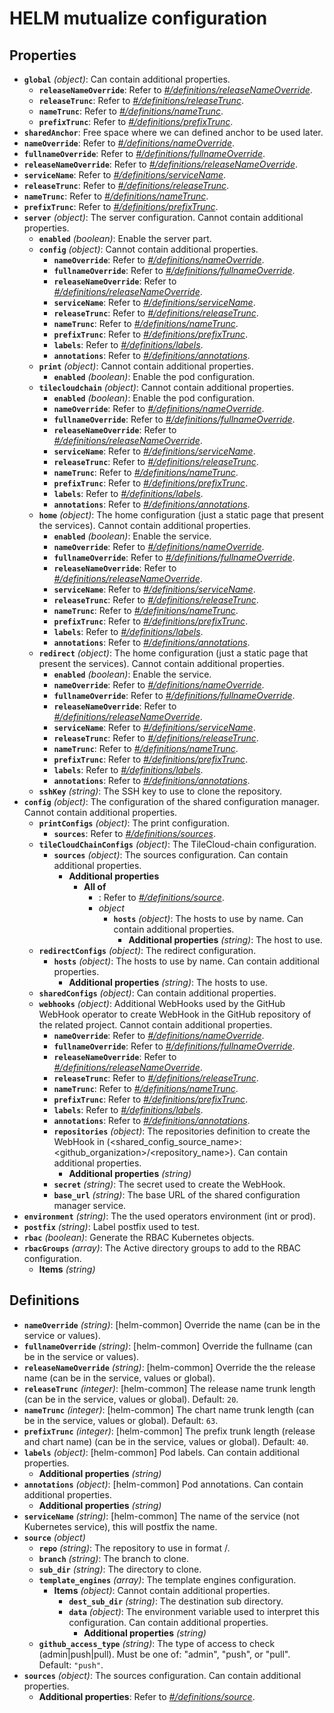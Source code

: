 # HELM mutualize configuration

## Properties

- <a id="properties/global"></a>**`global`** _(object)_: Can contain additional properties.
  - <a id="properties/global/properties/releaseNameOverride"></a>**`releaseNameOverride`**: Refer to _[#/definitions/releaseNameOverride](#definitions/releaseNameOverride)_.
  - <a id="properties/global/properties/releaseTrunc"></a>**`releaseTrunc`**: Refer to _[#/definitions/releaseTrunc](#definitions/releaseTrunc)_.
  - <a id="properties/global/properties/nameTrunc"></a>**`nameTrunc`**: Refer to _[#/definitions/nameTrunc](#definitions/nameTrunc)_.
  - <a id="properties/global/properties/prefixTrunc"></a>**`prefixTrunc`**: Refer to _[#/definitions/prefixTrunc](#definitions/prefixTrunc)_.
- <a id="properties/sharedAnchor"></a>**`sharedAnchor`**: Free space where we can defined anchor to be used later.
- <a id="properties/nameOverride"></a>**`nameOverride`**: Refer to _[#/definitions/nameOverride](#definitions/nameOverride)_.
- <a id="properties/fullnameOverride"></a>**`fullnameOverride`**: Refer to _[#/definitions/fullnameOverride](#definitions/fullnameOverride)_.
- <a id="properties/releaseNameOverride"></a>**`releaseNameOverride`**: Refer to _[#/definitions/releaseNameOverride](#definitions/releaseNameOverride)_.
- <a id="properties/serviceName"></a>**`serviceName`**: Refer to _[#/definitions/serviceName](#definitions/serviceName)_.
- <a id="properties/releaseTrunc"></a>**`releaseTrunc`**: Refer to _[#/definitions/releaseTrunc](#definitions/releaseTrunc)_.
- <a id="properties/nameTrunc"></a>**`nameTrunc`**: Refer to _[#/definitions/nameTrunc](#definitions/nameTrunc)_.
- <a id="properties/prefixTrunc"></a>**`prefixTrunc`**: Refer to _[#/definitions/prefixTrunc](#definitions/prefixTrunc)_.
- <a id="properties/server"></a>**`server`** _(object)_: The server configuration. Cannot contain additional properties.
  - <a id="properties/server/properties/enabled"></a>**`enabled`** _(boolean)_: Enable the server part.
  - <a id="properties/server/properties/config"></a>**`config`** _(object)_: Cannot contain additional properties.
    - <a id="properties/server/properties/config/properties/nameOverride"></a>**`nameOverride`**: Refer to _[#/definitions/nameOverride](#definitions/nameOverride)_.
    - <a id="properties/server/properties/config/properties/fullnameOverride"></a>**`fullnameOverride`**: Refer to _[#/definitions/fullnameOverride](#definitions/fullnameOverride)_.
    - <a id="properties/server/properties/config/properties/releaseNameOverride"></a>**`releaseNameOverride`**: Refer to _[#/definitions/releaseNameOverride](#definitions/releaseNameOverride)_.
    - <a id="properties/server/properties/config/properties/serviceName"></a>**`serviceName`**: Refer to _[#/definitions/serviceName](#definitions/serviceName)_.
    - <a id="properties/server/properties/config/properties/releaseTrunc"></a>**`releaseTrunc`**: Refer to _[#/definitions/releaseTrunc](#definitions/releaseTrunc)_.
    - <a id="properties/server/properties/config/properties/nameTrunc"></a>**`nameTrunc`**: Refer to _[#/definitions/nameTrunc](#definitions/nameTrunc)_.
    - <a id="properties/server/properties/config/properties/prefixTrunc"></a>**`prefixTrunc`**: Refer to _[#/definitions/prefixTrunc](#definitions/prefixTrunc)_.
    - <a id="properties/server/properties/config/properties/labels"></a>**`labels`**: Refer to _[#/definitions/labels](#definitions/labels)_.
    - <a id="properties/server/properties/config/properties/annotations"></a>**`annotations`**: Refer to _[#/definitions/annotations](#definitions/annotations)_.
  - <a id="properties/server/properties/print"></a>**`print`** _(object)_: Cannot contain additional properties.
    - <a id="properties/server/properties/print/properties/enabled"></a>**`enabled`** _(boolean)_: Enable the pod configuration.
  - <a id="properties/server/properties/tilecloudchain"></a>**`tilecloudchain`** _(object)_: Cannot contain additional properties.
    - <a id="properties/server/properties/tilecloudchain/properties/enabled"></a>**`enabled`** _(boolean)_: Enable the pod configuration.
    - <a id="properties/server/properties/tilecloudchain/properties/nameOverride"></a>**`nameOverride`**: Refer to _[#/definitions/nameOverride](#definitions/nameOverride)_.
    - <a id="properties/server/properties/tilecloudchain/properties/fullnameOverride"></a>**`fullnameOverride`**: Refer to _[#/definitions/fullnameOverride](#definitions/fullnameOverride)_.
    - <a id="properties/server/properties/tilecloudchain/properties/releaseNameOverride"></a>**`releaseNameOverride`**: Refer to _[#/definitions/releaseNameOverride](#definitions/releaseNameOverride)_.
    - <a id="properties/server/properties/tilecloudchain/properties/serviceName"></a>**`serviceName`**: Refer to _[#/definitions/serviceName](#definitions/serviceName)_.
    - <a id="properties/server/properties/tilecloudchain/properties/releaseTrunc"></a>**`releaseTrunc`**: Refer to _[#/definitions/releaseTrunc](#definitions/releaseTrunc)_.
    - <a id="properties/server/properties/tilecloudchain/properties/nameTrunc"></a>**`nameTrunc`**: Refer to _[#/definitions/nameTrunc](#definitions/nameTrunc)_.
    - <a id="properties/server/properties/tilecloudchain/properties/prefixTrunc"></a>**`prefixTrunc`**: Refer to _[#/definitions/prefixTrunc](#definitions/prefixTrunc)_.
    - <a id="properties/server/properties/tilecloudchain/properties/labels"></a>**`labels`**: Refer to _[#/definitions/labels](#definitions/labels)_.
    - <a id="properties/server/properties/tilecloudchain/properties/annotations"></a>**`annotations`**: Refer to _[#/definitions/annotations](#definitions/annotations)_.
  - <a id="properties/server/properties/home"></a>**`home`** _(object)_: The home configuration (just a static page that present the services). Cannot contain additional properties.
    - <a id="properties/server/properties/home/properties/enabled"></a>**`enabled`** _(boolean)_: Enable the service.
    - <a id="properties/server/properties/home/properties/nameOverride"></a>**`nameOverride`**: Refer to _[#/definitions/nameOverride](#definitions/nameOverride)_.
    - <a id="properties/server/properties/home/properties/fullnameOverride"></a>**`fullnameOverride`**: Refer to _[#/definitions/fullnameOverride](#definitions/fullnameOverride)_.
    - <a id="properties/server/properties/home/properties/releaseNameOverride"></a>**`releaseNameOverride`**: Refer to _[#/definitions/releaseNameOverride](#definitions/releaseNameOverride)_.
    - <a id="properties/server/properties/home/properties/serviceName"></a>**`serviceName`**: Refer to _[#/definitions/serviceName](#definitions/serviceName)_.
    - <a id="properties/server/properties/home/properties/releaseTrunc"></a>**`releaseTrunc`**: Refer to _[#/definitions/releaseTrunc](#definitions/releaseTrunc)_.
    - <a id="properties/server/properties/home/properties/nameTrunc"></a>**`nameTrunc`**: Refer to _[#/definitions/nameTrunc](#definitions/nameTrunc)_.
    - <a id="properties/server/properties/home/properties/prefixTrunc"></a>**`prefixTrunc`**: Refer to _[#/definitions/prefixTrunc](#definitions/prefixTrunc)_.
    - <a id="properties/server/properties/home/properties/labels"></a>**`labels`**: Refer to _[#/definitions/labels](#definitions/labels)_.
    - <a id="properties/server/properties/home/properties/annotations"></a>**`annotations`**: Refer to _[#/definitions/annotations](#definitions/annotations)_.
  - <a id="properties/server/properties/redirect"></a>**`redirect`** _(object)_: The home configuration (just a static page that present the services). Cannot contain additional properties.
    - <a id="properties/server/properties/redirect/properties/enabled"></a>**`enabled`** _(boolean)_: Enable the service.
    - <a id="properties/server/properties/redirect/properties/nameOverride"></a>**`nameOverride`**: Refer to _[#/definitions/nameOverride](#definitions/nameOverride)_.
    - <a id="properties/server/properties/redirect/properties/fullnameOverride"></a>**`fullnameOverride`**: Refer to _[#/definitions/fullnameOverride](#definitions/fullnameOverride)_.
    - <a id="properties/server/properties/redirect/properties/releaseNameOverride"></a>**`releaseNameOverride`**: Refer to _[#/definitions/releaseNameOverride](#definitions/releaseNameOverride)_.
    - <a id="properties/server/properties/redirect/properties/serviceName"></a>**`serviceName`**: Refer to _[#/definitions/serviceName](#definitions/serviceName)_.
    - <a id="properties/server/properties/redirect/properties/releaseTrunc"></a>**`releaseTrunc`**: Refer to _[#/definitions/releaseTrunc](#definitions/releaseTrunc)_.
    - <a id="properties/server/properties/redirect/properties/nameTrunc"></a>**`nameTrunc`**: Refer to _[#/definitions/nameTrunc](#definitions/nameTrunc)_.
    - <a id="properties/server/properties/redirect/properties/prefixTrunc"></a>**`prefixTrunc`**: Refer to _[#/definitions/prefixTrunc](#definitions/prefixTrunc)_.
    - <a id="properties/server/properties/redirect/properties/labels"></a>**`labels`**: Refer to _[#/definitions/labels](#definitions/labels)_.
    - <a id="properties/server/properties/redirect/properties/annotations"></a>**`annotations`**: Refer to _[#/definitions/annotations](#definitions/annotations)_.
  - <a id="properties/server/properties/sshKey"></a>**`sshKey`** _(string)_: The SSH key to use to clone the repository.
- <a id="properties/config"></a>**`config`** _(object)_: The configuration of the shared configuration manager. Cannot contain additional properties.
  - <a id="properties/config/properties/printConfigs"></a>**`printConfigs`** _(object)_: The print configuration.
    - <a id="properties/config/properties/printConfigs/properties/sources"></a>**`sources`**: Refer to _[#/definitions/sources](#definitions/sources)_.
  - <a id="properties/config/properties/tileCloudChainConfigs"></a>**`tileCloudChainConfigs`** _(object)_: The TileCloud-chain configuration.
    - <a id="properties/config/properties/tileCloudChainConfigs/properties/sources"></a>**`sources`** _(object)_: The sources configuration. Can contain additional properties.
      - <a id="properties/config/properties/tileCloudChainConfigs/properties/sources/additionalProperties"></a>**Additional properties**
        - **All of**
          - <a id="properties/config/properties/tileCloudChainConfigs/properties/sources/additionalProperties/allOf/0"></a>: Refer to _[#/definitions/source](#definitions/source)_.
          - <a id="properties/config/properties/tileCloudChainConfigs/properties/sources/additionalProperties/allOf/1"></a>_object_
            - <a id="properties/config/properties/tileCloudChainConfigs/properties/sources/additionalProperties/allOf/1/properties/hosts"></a>**`hosts`** _(object)_: The hosts to use by name. Can contain additional properties.
              - <a id="properties/config/properties/tileCloudChainConfigs/properties/sources/additionalProperties/allOf/1/properties/hosts/additionalProperties"></a>**Additional properties** _(string)_: The host to use.
  - <a id="properties/config/properties/redirectConfigs"></a>**`redirectConfigs`** _(object)_: The redirect configuration.
    - <a id="properties/config/properties/redirectConfigs/properties/hosts"></a>**`hosts`** _(object)_: The hosts to use by name. Can contain additional properties.
      - <a id="properties/config/properties/redirectConfigs/properties/hosts/additionalProperties"></a>**Additional properties** _(string)_: The hosts to use.
  - <a id="properties/config/properties/sharedConfigs"></a>**`sharedConfigs`** _(object)_: Can contain additional properties.
  - <a id="properties/config/properties/webhooks"></a>**`webhooks`** _(object)_: Additional WebHooks used by the GitHub WebHook operator to create WebHook in the GitHub repository of the related project. Cannot contain additional properties.
    - <a id="properties/config/properties/webhooks/properties/nameOverride"></a>**`nameOverride`**: Refer to _[#/definitions/nameOverride](#definitions/nameOverride)_.
    - <a id="properties/config/properties/webhooks/properties/fullnameOverride"></a>**`fullnameOverride`**: Refer to _[#/definitions/fullnameOverride](#definitions/fullnameOverride)_.
    - <a id="properties/config/properties/webhooks/properties/releaseNameOverride"></a>**`releaseNameOverride`**: Refer to _[#/definitions/releaseNameOverride](#definitions/releaseNameOverride)_.
    - <a id="properties/config/properties/webhooks/properties/releaseTrunc"></a>**`releaseTrunc`**: Refer to _[#/definitions/releaseTrunc](#definitions/releaseTrunc)_.
    - <a id="properties/config/properties/webhooks/properties/nameTrunc"></a>**`nameTrunc`**: Refer to _[#/definitions/nameTrunc](#definitions/nameTrunc)_.
    - <a id="properties/config/properties/webhooks/properties/prefixTrunc"></a>**`prefixTrunc`**: Refer to _[#/definitions/prefixTrunc](#definitions/prefixTrunc)_.
    - <a id="properties/config/properties/webhooks/properties/labels"></a>**`labels`**: Refer to _[#/definitions/labels](#definitions/labels)_.
    - <a id="properties/config/properties/webhooks/properties/annotations"></a>**`annotations`**: Refer to _[#/definitions/annotations](#definitions/annotations)_.
    - <a id="properties/config/properties/webhooks/properties/repositories"></a>**`repositories`** _(object)_: The repositories definition to create the WebHook in (<shared_config_source_name>: <github_organization>/<repository_name>). Can contain additional properties.
      - <a id="properties/config/properties/webhooks/properties/repositories/additionalProperties"></a>**Additional properties** _(string)_
    - <a id="properties/config/properties/webhooks/properties/secret"></a>**`secret`** _(string)_: The secret used to create the WebHook.
    - <a id="properties/config/properties/webhooks/properties/base_url"></a>**`base_url`** _(string)_: The base URL of the shared configuration manager service.
- <a id="properties/environment"></a>**`environment`** _(string)_: The the used operators environment (int or prod).
- <a id="properties/postfix"></a>**`postfix`** _(string)_: Label postfix used to test.
- <a id="properties/rbac"></a>**`rbac`** _(boolean)_: Generate the RBAC Kubernetes objects.
- <a id="properties/rbacGroups"></a>**`rbacGroups`** _(array)_: The Active directory groups to add to the RBAC configuration.
  - <a id="properties/rbacGroups/items"></a>**Items** _(string)_

## Definitions

- <a id="definitions/nameOverride"></a>**`nameOverride`** _(string)_: [helm-common] Override the name (can be in the service or values).
- <a id="definitions/fullnameOverride"></a>**`fullnameOverride`** _(string)_: [helm-common] Override the fullname (can be in the service or values).
- <a id="definitions/releaseNameOverride"></a>**`releaseNameOverride`** _(string)_: [helm-common] Override the the release name (can be in the service, values or global).
- <a id="definitions/releaseTrunc"></a>**`releaseTrunc`** _(integer)_: [helm-common] The release name trunk length (can be in the service, values or global). Default: `20`.
- <a id="definitions/nameTrunc"></a>**`nameTrunc`** _(integer)_: [helm-common] The chart name trunk length (can be in the service, values or global). Default: `63`.
- <a id="definitions/prefixTrunc"></a>**`prefixTrunc`** _(integer)_: [helm-common] The prefix trunk length (release and chart name) (can be in the service, values or global). Default: `40`.
- <a id="definitions/labels"></a>**`labels`** _(object)_: [helm-common] Pod labels. Can contain additional properties.
  - <a id="definitions/labels/additionalProperties"></a>**Additional properties** _(string)_
- <a id="definitions/annotations"></a>**`annotations`** _(object)_: [helm-common] Pod annotations. Can contain additional properties.
  - <a id="definitions/annotations/additionalProperties"></a>**Additional properties** _(string)_
- <a id="definitions/serviceName"></a>**`serviceName`** _(string)_: [helm-common] The name of the service (not Kubernetes service), this will postfix the name.
- <a id="definitions/source"></a>**`source`** _(object)_
  - <a id="definitions/source/properties/repo"></a>**`repo`** _(string)_: The repository to use in format <org>/<repo>.
  - <a id="definitions/source/properties/branch"></a>**`branch`** _(string)_: The branch to clone.
  - <a id="definitions/source/properties/sub_dir"></a>**`sub_dir`** _(string)_: The directory to clone.
  - <a id="definitions/source/properties/template_engines"></a>**`template_engines`** _(array)_: The template engines configuration.
    - <a id="definitions/source/properties/template_engines/items"></a>**Items** _(object)_: Cannot contain additional properties.
      - <a id="definitions/source/properties/template_engines/items/properties/dest_sub_dir"></a>**`dest_sub_dir`** _(string)_: The destination sub directory.
      - <a id="definitions/source/properties/template_engines/items/properties/data"></a>**`data`** _(object)_: The environment variable used to interpret this configuration. Can contain additional properties.
        - <a id="definitions/source/properties/template_engines/items/properties/data/additionalProperties"></a>**Additional properties** _(string)_
  - <a id="definitions/source/properties/github_access_type"></a>**`github_access_type`** _(string)_: The type of access to check (admin|push|pull). Must be one of: "admin", "push", or "pull". Default: `"push"`.
- <a id="definitions/sources"></a>**`sources`** _(object)_: The sources configuration. Can contain additional properties.
  - <a id="definitions/sources/additionalProperties"></a>**Additional properties**: Refer to _[#/definitions/source](#definitions/source)_.
